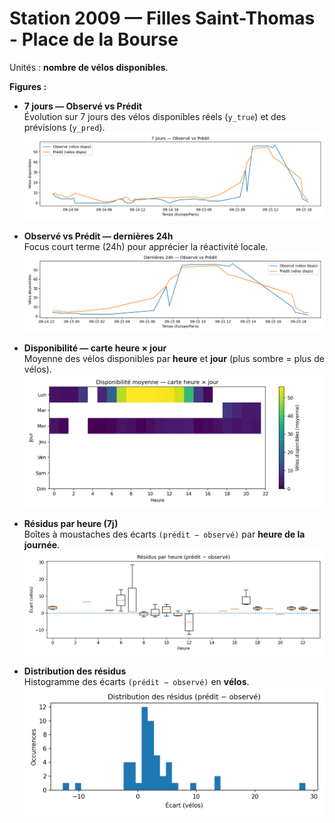 # Station 2009 — Filles Saint-Thomas - Place de la Bourse

Unités : **nombre de vélos disponibles**.

**Figures :**

- **7 jours — Observé vs Prédit**  
  Évolution sur 7 jours des vélos disponibles réels (`y_true`) et des prévisions (`y_pred`).  
  ![](./2009/timeline_7d.png)

- **Observé vs Prédit — dernières 24h**  
  Focus court terme (24h) pour apprécier la réactivité locale.  
  ![](./2009/obs_vs_pred_24h.png)

- **Disponibilité — carte heure × jour**  
  Moyenne des vélos disponibles par **heure** et **jour** (plus sombre = plus de vélos).  
  ![](./2009/heatmap_hour_dow.png)

- **Résidus par heure (7j)**  
  Boîtes à moustaches des écarts `(prédit − observé)` par **heure de la journée**.  
  ![](./2009/residual_box_by_hour.png)

- **Distribution des résidus**  
  Histogramme des écarts `(prédit − observé)` en **vélos**.  
  ![](./2009/residual_hist.png)
